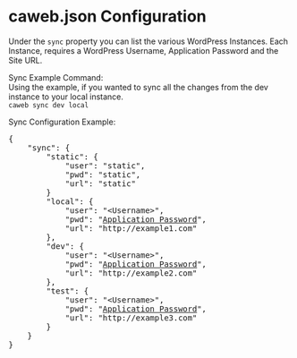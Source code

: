 # caweb.json  Configuration  
Under the `sync` property you can list the various WordPress Instances. Each Instance, requires a WordPress Username, Application Password and the Site URL.

Sync Example Command:  
Using the example, if you wanted to sync all the changes from the dev instance to your local instance.  
`caweb sync dev local`  

Sync Configuration Example:  
<pre>
{
    "sync": {
        "static": {
            "user": "static",
            "pwd": "static",
            "url": "static"
        }
        "local": {
            "user": "&lt;Username&gt;",
            "pwd": "<a href="https://developer.wordpress.org/rest-api/using-the-rest-api/authentication/#basic-authentication-with-application-passwords">Application Password</a>",
            "url": "http://example1.com"
        },
        "dev": {
            "user": "&lt;Username&gt;",
            "pwd": "<a href="https://developer.wordpress.org/rest-api/using-the-rest-api/authentication/#basic-authentication-with-application-passwords">Application Password</a>",
            "url": "http://example2.com"
        },
        "test": {
            "user": "&lt;Username&gt;",
            "pwd": "<a href="https://developer.wordpress.org/rest-api/using-the-rest-api/authentication/#basic-authentication-with-application-passwords">Application Password</a>",
            "url": "http://example3.com"
        }
    }
}
</pre>
